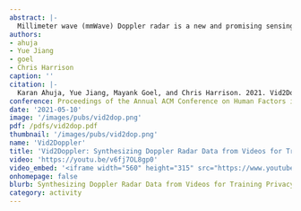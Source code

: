 ```yaml
---
abstract: |-
  Millimeter wave (mmWave) Doppler radar is a new and promising sensing approach for human activity recognition, offering signal richness approaching that of microphones and cameras, but without many of the privacy-invading downsides. However, unlike audio and computer vision approaches that can draw from huge libraries of videos for training deep learning models, Doppler radar has no existing large datasets, holding back this otherwise promising sensing modality. In response, we set out to create a software pipeline that converts videos of human activities into realistic, synthetic Doppler radar data. We show how this cross-domain translation can be successful through a series of experimental results. Overall, we believe our approach is an important stepping stone towards significantly reducing the burden of training such as human sensing systems, and could help bootstrap uses in human-computer interaction.
authors:
- ahuja
- Yue Jiang
- goel
- Chris Harrison
caption: ''
citation: |-
  Karan Ahuja, Yue Jiang, Mayank Goel, and Chris Harrison. 2021. Vid2Doppler: Synthesizing Doppler Radar Data from Videos for Training Privacy-Preserving Activity Recognition. In Proceedings of the 2021 CHI Conference on Human Factors in Computing Systems (CHI '21). Association for Computing Machinery, New York, NY, USA, Article 292, 1–10. DOI:https://doi.org/10.1145/3411764.3445138
conference: Proceedings of the Annual ACM Conference on Human Factors in Computing Systems (CHI) 2021
date: '2021-05-10'
image: '/images/pubs/vid2dop.png'
pdf: /pdfs/vid2dop.pdf
thumbnail: '/images/pubs/vid2dop.png'
name: 'Vid2Doppler'
title: 'Vid2Doppler: Synthesizing Doppler Radar Data from Videos for Training Privacy-Preserving Activity Recognition'
video: 'https://youtu.be/v6fj7OL8gp0'
video_embed: '<iframe width="560" height="315" src="https://www.youtube.com/embed/v6fj7OL8gp0" frameborder="0" allowfullscreen></iframe>'
onhomepage: false
blurb: Synthesizing Doppler Radar Data from Videos for Training Privacy-Preserving Activity Recognition
category: activity
---
```

